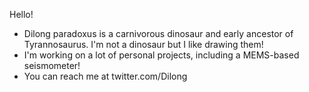 Hello!

- Dilong paradoxus is a carnivorous dinosaur and early ancestor of Tyrannosaurus. I'm not a dinosaur but I like drawing them!
- I'm working on a lot of personal projects, including a MEMS-based seismometer!
- You can reach me at twitter.com/Dilong
